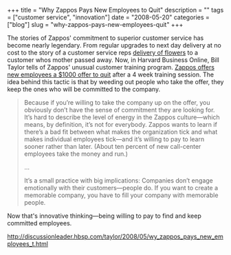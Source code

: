 +++
title = "Why Zappos Pays New Employees to Quit"
description = ""
tags = ["customer service", "innovation"]
date = "2008-05-20"
categories = ["blog"]
slug = "why-zappos-pays-new-employees-quit"
+++



<p>The stories of Zappos' commitment to superior customer service has become nearly legendary. From regular upgrades to next day delivery at no cost to the story of a customer service reps <a href="http://consumerist.com/consumer/above-and-beyond/zappos-sends-you-flowers-311369.php">delivery of flowers</a> to a customer whos mother passed away. Now, in Harvard Business Online, Bill Taylor tells of Zappos' unusual customer training program. <a href="http://discussionleader.hbsp.com/taylor/2008/05/wy_zappos_pays_new_employees_t.html">Zappos offers new employees a $1000 offer to quit</a> after a 4 week training session. The idea behind this tactic is that by weeding out people who take the offer, they keep the ones who will be committed to the company.</p>
<blockquote><p>Because if you’re willing to take the company up on the offer, you obviously don’t have the sense of commitment they are looking for. It’s hard to describe the level of energy in the Zappos culture&#8212;which means, by definition, it’s not for everybody. Zappos wants to learn if there’s a bad fit between what makes the organization tick and what makes individual employees tick&#8212;and it’s willing to pay to learn sooner rather than later. (About ten percent of new call-center employees take the money and run.) </p>
<p>... </p>
<p>It’s a small practice with big implications: Companies don’t engage emotionally with their customers—people do. If you want to create a memorable company, you have to fill your company with memorable people.
</p></blockquote>
<p>Now that's innovative thinking&#8212;being willing to pay to find and keep committed employees.</p>
    
  <a href="http://discussionleader.hbsp.com/taylor/2008/05/wy_zappos_pays_new_employees_t.html">http://discussionleader.hbsp.com/taylor/2008/05/wy_zappos_pays_new_employees_t.html</a>
